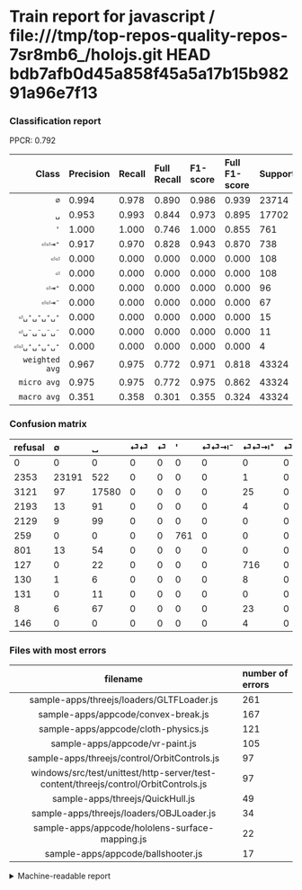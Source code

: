 # Train report for javascript / file:///tmp/top-repos-quality-repos-7sr8mb6_/holojs.git HEAD bdb7afb0d45a858f45a5a17b15b98291a96e7f13

### Classification report

PPCR: 0.792

| Class | Precision | Recall | Full Recall | F1-score | Full F1-score | Support | Full Support | PPCR |
|------:|:----------|:-------|:------------|:---------|:---------|:--------|:-------------|:-----|
| `∅` | 0.994| 0.978| 0.890| 0.986| 0.939| 23714| 26067| 0.910 |
| `␣` | 0.953| 0.993| 0.844| 0.973| 0.895| 17702| 20823| 0.850 |
| `'` | 1.000| 1.000| 0.746| 1.000| 0.855| 761| 1020| 0.746 |
| `⏎⏎⇥⁺` | 0.917| 0.970| 0.828| 0.943| 0.870| 738| 865| 0.853 |
| `⏎⏎` | 0.000| 0.000| 0.000| 0.000| 0.000| 108| 2301| 0.047 |
| `⏎` | 0.000| 0.000| 0.000| 0.000| 0.000| 108| 2237| 0.048 |
| `⏎⇥⁺` | 0.000| 0.000| 0.000| 0.000| 0.000| 96| 104| 0.923 |
| `⏎⏎⇥⁻` | 0.000| 0.000| 0.000| 0.000| 0.000| 67| 868| 0.077 |
| `⏎␣⁺␣⁺␣⁺␣⁺` | 0.000| 0.000| 0.000| 0.000| 0.000| 15| 145| 0.103 |
| `⏎␣⁻␣⁻␣⁻␣⁻` | 0.000| 0.000| 0.000| 0.000| 0.000| 11| 142| 0.077 |
| `⏎⏎␣⁺␣⁺␣⁺␣⁺` | 0.000| 0.000| 0.000| 0.000| 0.000| 4| 150| 0.027 |
| `weighted avg` | 0.967| 0.975| 0.772| 0.971| 0.818| 43324| 54722| 0.792 |
| `micro avg` | 0.975| 0.975| 0.772| 0.975| 0.862| 43324| 54722| 0.792 |
| `macro avg` | 0.351| 0.358| 0.301| 0.355| 0.324| 43324| 54722| 0.792 |

### Confusion matrix

|refusal|  ∅| ␣| ⏎⏎| ⏎| '| ⏎⏎⇥⁻| ⏎⏎⇥⁺| ⏎␣⁺␣⁺␣⁺␣⁺| ⏎␣⁻␣⁻␣⁻␣⁻| ⏎⇥⁺| ⏎⏎␣⁺␣⁺␣⁺␣⁺| 
|:---|:---|:---|:---|:---|:---|:---|:---|:---|:---|:---|:---|
|0 |0 |0 |0 |0 |0 |0 |0 |0 |0 |0 |0 |
|2353 |23191 |522 |0 |0 |0 |0 |1 |0 |0 |0 |0 |
|3121 |97 |17580 |0 |0 |0 |0 |25 |0 |0 |0 |0 |
|2193 |13 |91 |0 |0 |0 |0 |4 |0 |0 |0 |0 |
|2129 |9 |99 |0 |0 |0 |0 |0 |0 |0 |0 |0 |
|259 |0 |0 |0 |0 |761 |0 |0 |0 |0 |0 |0 |
|801 |13 |54 |0 |0 |0 |0 |0 |0 |0 |0 |0 |
|127 |0 |22 |0 |0 |0 |0 |716 |0 |0 |0 |0 |
|130 |1 |6 |0 |0 |0 |0 |8 |0 |0 |0 |0 |
|131 |0 |11 |0 |0 |0 |0 |0 |0 |0 |0 |0 |
|8 |6 |67 |0 |0 |0 |0 |23 |0 |0 |0 |0 |
|146 |0 |0 |0 |0 |0 |0 |4 |0 |0 |0 |0 |

### Files with most errors

| filename | number of errors|
|:----:|:-----|
| sample-apps/threejs/loaders/GLTFLoader.js | 261 |
| sample-apps/appcode/convex-break.js | 167 |
| sample-apps/appcode/cloth-physics.js | 121 |
| sample-apps/appcode/vr-paint.js | 105 |
| sample-apps/threejs/control/OrbitControls.js | 97 |
| windows/src/test/unittest/http-server/test-content/threejs/control/OrbitControls.js | 97 |
| sample-apps/threejs/QuickHull.js | 49 |
| sample-apps/threejs/loaders/OBJLoader.js | 34 |
| sample-apps/appcode/hololens-surface-mapping.js | 22 |
| sample-apps/appcode/ballshooter.js | 17 |

<details>
    <summary>Machine-readable report</summary>
```json
{
  "cl_report": {"\u0027": {"f1-score": 1.0, "precision": 1.0, "recall": 1.0, "support": 761}, "macro avg": {"f1-score": 0.35465091314556746, "precision": 0.351232511240094, "recall": 0.3582948493353438, "support": 43324}, "micro avg": {"f1-score": 0.9751638814513895, "precision": 0.9751638814513895, "recall": 0.9751638814513895, "support": 43324}, "weighted avg": {"f1-score": 0.9706476699676438, "precision": 0.9665712812270532, "recall": 0.9751638814513895, "support": 43324}, "\u2205": {"f1-score": 0.9859280673412125, "precision": 0.9940420060008572, "recall": 0.9779455174158724, "support": 23714}, "\u23ce": {"f1-score": 0.0, "precision": 0.0, "recall": 0.0, "support": 108}, "\u23ce\u21e5\u207a": {"f1-score": 0.0, "precision": 0.0, "recall": 0.0, "support": 96}, "\u23ce\u23ce": {"f1-score": 0.0, "precision": 0.0, "recall": 0.0, "support": 108}, "\u23ce\u23ce\u21e5\u207a": {"f1-score": 0.9427254772876893, "precision": 0.9167733674775929, "recall": 0.9701897018970189, "support": 738}, "\u23ce\u23ce\u21e5\u207b": {"f1-score": 0.0, "precision": 0.0, "recall": 0.0, "support": 67}, "\u23ce\u23ce\u2423\u207a\u2423\u207a\u2423\u207a\u2423\u207a": {"f1-score": 0.0, "precision": 0.0, "recall": 0.0, "support": 4}, "\u23ce\u2423\u207a\u2423\u207a\u2423\u207a\u2423\u207a": {"f1-score": 0.0, "precision": 0.0, "recall": 0.0, "support": 15}, "\u23ce\u2423\u207b\u2423\u207b\u2423\u207b\u2423\u207b": {"f1-score": 0.0, "precision": 0.0, "recall": 0.0, "support": 11}, "\u2423": {"f1-score": 0.9725064999723405, "precision": 0.952742250162584, "recall": 0.9931081233758897, "support": 17702}},
  "cl_report_full": {"\u0027": {"f1-score": 0.8545760808534532, "precision": 1.0, "recall": 0.746078431372549, "support": 1020}, "macro avg": {"f1-score": 0.3235230732359111, "precision": 0.351232511240094, "recall": 0.3007047071380389, "support": 54722}, "micro avg": {"f1-score": 0.8617995634702078, "precision": 0.9751638814513895, "recall": 0.7720478052702752, "support": 54722}, "weighted avg": {"f1-score": 0.8176139319469173, "precision": 0.8691870510658957, "recall": 0.7720478052702752, "support": 54722}, "\u2205": {"f1-score": 0.9389639046905683, "precision": 0.9940420060008572, "recall": 0.8896689300648329, "support": 26067}, "\u23ce": {"f1-score": 0.0, "precision": 0.0, "recall": 0.0, "support": 2237}, "\u23ce\u21e5\u207a": {"f1-score": 0.0, "precision": 0.0, "recall": 0.0, "support": 104}, "\u23ce\u23ce": {"f1-score": 0.0, "precision": 0.0, "recall": 0.0, "support": 2301}, "\u23ce\u23ce\u21e5\u207a": {"f1-score": 0.8699878493317134, "precision": 0.9167733674775929, "recall": 0.8277456647398844, "support": 865}, "\u23ce\u23ce\u21e5\u207b": {"f1-score": 0.0, "precision": 0.0, "recall": 0.0, "support": 868}, "\u23ce\u23ce\u2423\u207a\u2423\u207a\u2423\u207a\u2423\u207a": {"f1-score": 0.0, "precision": 0.0, "recall": 0.0, "support": 150}, "\u23ce\u2423\u207a\u2423\u207a\u2423\u207a\u2423\u207a": {"f1-score": 0.0, "precision": 0.0, "recall": 0.0, "support": 145}, "\u23ce\u2423\u207b\u2423\u207b\u2423\u207b\u2423\u207b": {"f1-score": 0.0, "precision": 0.0, "recall": 0.0, "support": 142}, "\u2423": {"f1-score": 0.8952259707192871, "precision": 0.952742250162584, "recall": 0.8442587523411612, "support": 20823}},
  "ppcr": 0.7917108292825554
}
```
</details>
